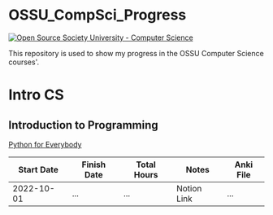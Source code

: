 # OSSU_CompSci_Progress

[![Open Source Society University - Computer Science](https://img.shields.io/badge/OSSU-computer--science-blue.svg)](https://github.com/ossu/computer-science)

This repository is used to show my progress in the OSSU Computer Science courses'.


# Intro CS
## Introduction to Programming

[Python for Everybody](https://www.py4e.com/lessons)

| Start Date  | Finish Date | Total Hours | Notes | Anki File |
| ------------- | ------------- | ----- | ---- | --- |
| 2022-10-01  | ...  | ... | Notion Link | ... |

